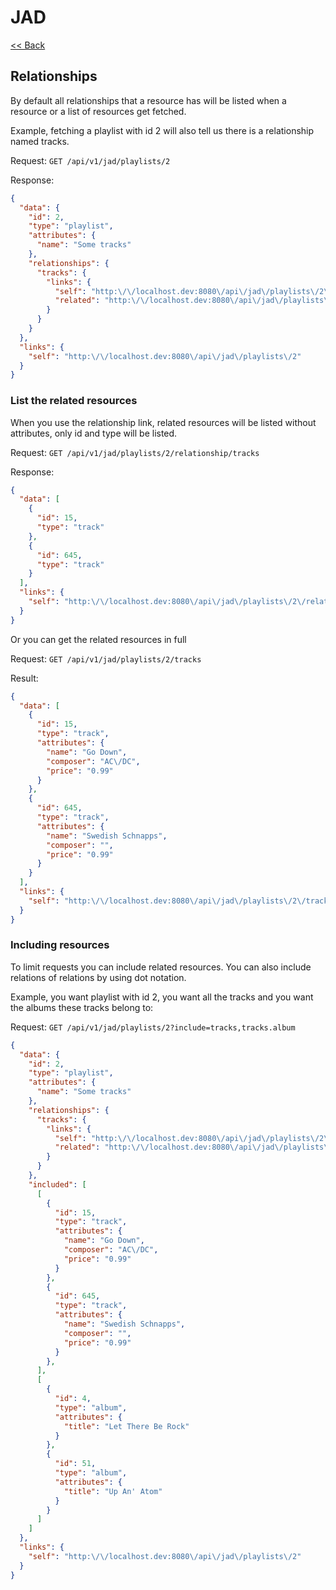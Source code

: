 # JAD

[<< Back](../README.md)

## Relationships

By default all relationships that a resource has will be listed when a resource or a list of resources get fetched.

Example, fetching a playlist with id 2 will also tell us there is a relationship named tracks.

Request:
```GET /api/v1/jad/playlists/2```

Response:
```json
{
  "data": {
    "id": 2,
    "type": "playlist",
    "attributes": {
      "name": "Some tracks"
    },
    "relationships": {
      "tracks": {
        "links": {
          "self": "http:\/\/localhost.dev:8080\/api\/jad\/playlists\/2\/relationship\/tracks",
          "related": "http:\/\/localhost.dev:8080\/api\/jad\/playlists\/2\/tracks"
        }
      }
    }
  },
  "links": {
    "self": "http:\/\/localhost.dev:8080\/api\/jad\/playlists\/2"
  }
}
```

### List the related resources

When you use the relationship link, related resources will be listed without attributes, only id and type will be listed.

Request:
```GET /api/v1/jad/playlists/2/relationship/tracks```

Response:
```json
{
  "data": [
    {
      "id": 15,
      "type": "track"
    },
    {
      "id": 645,
      "type": "track"
    }
  ],
  "links": {
    "self": "http:\/\/localhost.dev:8080\/api\/jad\/playlists\/2\/relationship\/tracks"
  }
}
```

Or you can get the related resources in full

Request:
```GET /api/v1/jad/playlists/2/tracks```

Result:
```json
{
  "data": [
    {
      "id": 15,
      "type": "track",
      "attributes": {
        "name": "Go Down",
        "composer": "AC\/DC",
        "price": "0.99"
      }
    },
    {
      "id": 645,
      "type": "track",
      "attributes": {
        "name": "Swedish Schnapps",
        "composer": "",
        "price": "0.99"
      }
    }
  ],
  "links": {
    "self": "http:\/\/localhost.dev:8080\/api\/jad\/playlists\/2\/tracks"
  }
}
```

### Including resources

To limit requests you can include related resources. You can also include relations of relations by using dot notation.

Example, you want playlist with id 2, you want all the tracks and you want the albums these tracks belong to:

Request:
```GET /api/v1/jad/playlists/2?include=tracks,tracks.album```

```json
{
  "data": {
    "id": 2,
    "type": "playlist",
    "attributes": {
      "name": "Some tracks"
    },
    "relationships": {
      "tracks": {
        "links": {
          "self": "http:\/\/localhost.dev:8080\/api\/jad\/playlists\/2\/relationship\/tracks",
          "related": "http:\/\/localhost.dev:8080\/api\/jad\/playlists\/2\/tracks"
        }
      }
    },
    "included": [
      [
        {
          "id": 15,
          "type": "track",
          "attributes": {
            "name": "Go Down",
            "composer": "AC\/DC",
            "price": "0.99"
          }
        },
        {
          "id": 645,
          "type": "track",
          "attributes": {
            "name": "Swedish Schnapps",
            "composer": "",
            "price": "0.99"
          }
        },
      ],
      [
        {
          "id": 4,
          "type": "album",
          "attributes": {
            "title": "Let There Be Rock"
          }
        },
        {
          "id": 51,
          "type": "album",
          "attributes": {
            "title": "Up An' Atom"
          }
        }
      ]
    ]
  },
  "links": {
    "self": "http:\/\/localhost.dev:8080\/api\/jad\/playlists\/2"
  }
}
```